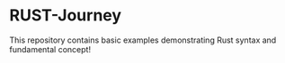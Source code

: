 # RUST-Journey
This repository contains basic examples demonstrating Rust syntax and fundamental concept!
